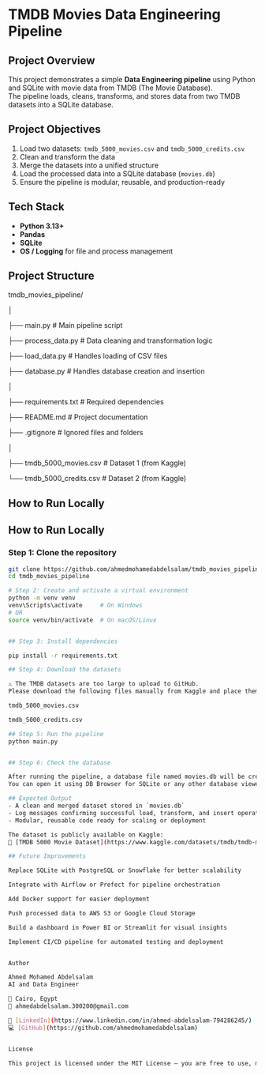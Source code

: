 # TMDB Movies Data Engineering Pipeline

## Project Overview
This project demonstrates a simple **Data Engineering pipeline** using Python and SQLite with movie data from TMDB (The Movie Database).  
The pipeline loads, cleans, transforms, and stores data from two TMDB datasets into a SQLite database.

## Project Objectives
1. Load two datasets: `tmdb_5000_movies.csv` and `tmdb_5000_credits.csv`  
2. Clean and transform the data  
3. Merge the datasets into a unified structure  
4. Load the processed data into a SQLite database (`movies.db`)  
5. Ensure the pipeline is modular, reusable, and production-ready  

## Tech Stack
- **Python 3.13+**  
- **Pandas**  
- **SQLite**  
- **OS / Logging** for file and process management  

## Project Structure
tmdb_movies_pipeline/

│

├── main.py # Main pipeline script

├── process_data.py # Data cleaning and transformation logic

├── load_data.py # Handles loading of CSV files

├── database.py # Handles database creation and insertion

│

├── requirements.txt # Required dependencies

├── README.md # Project documentation

├── .gitignore # Ignored files and folders

│

├── tmdb_5000_movies.csv # Dataset 1 (from Kaggle)

└── tmdb_5000_credits.csv # Dataset 2 (from Kaggle)

## How to Run Locally


## How to Run Locally

### Step 1: Clone the repository
```bash
git clone https://github.com/ahmedmohamedabdelsalam/tmdb_movies_pipeline.git
cd tmdb_movies_pipeline

# Step 2: Create and activate a virtual environment
python -m venv venv
venv\Scripts\activate     # On Windows
# OR
source venv/bin/activate  # On macOS/Linux


## Step 3: Install dependencies

pip install -r requirements.txt

## Step 4: Download the datasets

⚠️ The TMDB datasets are too large to upload to GitHub.
Please download the following files manually from Kaggle and place them inside your project folder:

tmdb_5000_movies.csv

tmdb_5000_credits.csv

## Step 5: Run the pipeline
python main.py


## Step 6: Check the database

After running the pipeline, a database file named movies.db will be created in your project folder.
You can open it using DB Browser for SQLite or any other database viewer.

## Expected Output
- A clean and merged dataset stored in `movies.db`
- Log messages confirming successful load, transform, and insert operations
- Modular, reusable code ready for scaling or deployment

The dataset is publicly available on Kaggle:
🔗 [TMDB 5000 Movie Dataset](https://www.kaggle.com/datasets/tmdb/tmdb-movie-metadata)

## Future Improvements

Replace SQLite with PostgreSQL or Snowflake for better scalability

Integrate with Airflow or Prefect for pipeline orchestration

Add Docker support for easier deployment

Push processed data to AWS S3 or Google Cloud Storage

Build a dashboard in Power BI or Streamlit for visual insights

Implement CI/CD pipeline for automated testing and deployment


Author

Ahmed Mohamed Abdelsalam
AI and Data Engineer

📍 Cairo, Egypt
📧 ahmedabdelsalam.300200@gmail.com

🔗 [LinkedIn](https://www.linkedin.com/in/ahmed-abdelsalam-794286245/)  
💻 [GitHub](https://github.com/ahmedmohamedabdelsalam)


License

This project is licensed under the MIT License – you are free to use, modify, and distribute it.

